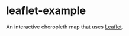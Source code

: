 leaflet-example
===============
An interactive choropleth map that uses [Leaflet](http://leafletjs.com/).